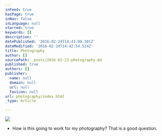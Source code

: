 ```yaml
---
inFeed: true
hasPage: true
inNav: false
inLanguage: null
starred: true
keywords: []
description: ''
datePublished: '2016-02-24T14:43:08.301Z'
dateModified: '2016-02-24T14:42:54.524Z'
title: Photography
author: []
sourcePath: _posts/2016-02-23-photography.md
published: true
authors: []
publisher:
  name: null
  domain: null
  url: null
  favicon: null
url: photography/index.html
_type: Article

---
```

![](https://s3-us-west-2.amazonaws.com/the-grid-img/p/e3b66fa5e7396beaa05a4f8a5b2c7349d978f0c5.jpg)

* How is this going to work for my photography? That is a good question.